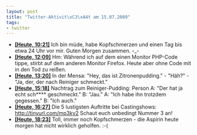 ```yaml
--- 
layout: post
title: "Twitter-Aktivit\xC3\xA4t am 15.07.2009"
tags: 
- twitter
---
```

<ul class="aktt_tweet_digest">
	<li><strong><a href="http://twitter.com/fabianonline/statuses/2648074725">[Heute, 10:21]</a></strong> Ich bin müde, habe Kopfschmerzen und einen Tag bis etwa 24 Uhr vor mir. Guten Morgen zusammen. -_-</li>
	<li><strong><a href="http://twitter.com/fabianonline/statuses/2648903458">[Heute, 12:09]</a></strong> Hm: Während ich auf dem einen Monitor PHP-Code tippe, stirbt auf dem anderen Monitor Firefox. Heute aber ohne Code mit in den Tod zu reißen.</li>
	<li><strong><a href="http://twitter.com/fabianonline/statuses/2649471858">[Heute, 13:20]</a></strong> In der Mensa: &quot;Hey, das ist Zitronenpudding.&quot; - &quot;Häh?&quot; - &quot;Ja, der, der nach Reiniger schmeckt.&quot;</li>
	<li><strong><a href="http://twitter.com/fabianonline/statuses/2650672765">[Heute, 15:18]</a></strong> Nachtrag zum Reiniger-Pudding: Person A: &quot;Der hat ja echt sch**** geschmeckt.&quot; B: &quot;Jau.&quot; A: &quot;Ich habe ihn trotzdem gegessen.&quot; B: &quot;Ich auch.&quot;</li>
	<li><strong><a href="http://twitter.com/fabianonline/statuses/2651595567">[Heute, 16:27]</a></strong> Die 5 lustigsten Auftritte bei Castingshows: <a href="http://tinyurl.com/mp3ky2" rel="nofollow">http://tinyurl.com/mp3ky2</a> Schaut euch unbedingt Nummer 3 an!</li>
	<li><strong><a href="http://twitter.com/fabianonline/statuses/2653408107">[Heute, 18:23]</a></strong> Toll, immer noch Kopfschmerzen - die Aspirin heute morgen hat nicht wirklich geholfen. :-(</li>
</ul>
